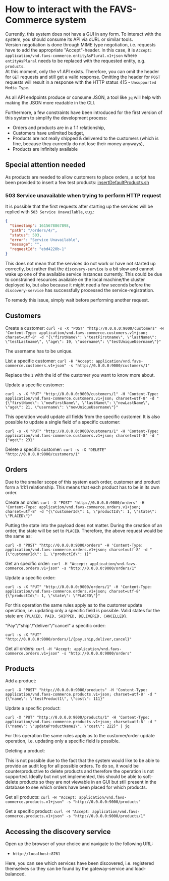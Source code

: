 # How to interact with the FAVS-Commerce system

Currently, this system does not have a GUI in any form.
To interact with the system, you should consume its API via cURL or similar tools.  
Version negotiation is done through MIME type negotiation, i.e. requests have to add the appropriate "Accept"-header.
In this case, it is `Accept: application/vnd.favs-commerce.entityAsPlural.v1+json` where `entityAsPlural` needs to be replaced with the requested entity, e.g. `products`.  
At this moment, only the v1 API exists. Therefore, you can omit the header for `GET` requests and still get a valid response.
Omitting the header for `POST` requests will result in a response with the HTTP status 415 - `Unsupported Media Type`.

As all API endpoints produce or consume JSON, a tool like `jq` will help with making the JSON more readable in the CLI.

Furthermore, a few constraints have been introduced for the first version of this system to simplify the development process:

* Orders and products are in a 1:1 relationship,
* Customers have unlimited budget,
* Products are not really shipped & delivered to the customers (which is fine, because they currently do not lose their money anyways),
* Products are infinitely available

## Special attention needed

As products are needed to allow customers to place orders, a script has been provided to insert a few test products: [insertDefaultProducts.sh](./application/deployment/scripts/insertDefaultProducts.sh)

### 503 Service unavailable when trying to perform HTTP request

It is possible that the first requests after starting up the services will be replied with `503 Service Unavailable`, e.g.:

```json
{
  "timestamp": 1615678867898,
  "path": "/orders/4/",
  "status": 503,
  "error": "Service Unavailable",
  "message": "",
  "requestId": "ebd4220b-1"
}
```

This does not mean that the services do not work or have not started up correctly, but rather that the `discovery-service` is a bit slow and cannot wake up one of the available service instances currently.
This could be due to constrained resources available on the local machine/the cluster deployed to, but also because it might need a few seconds before the `discovery-service` has successfully processed the service-registration.

To remedy this issue, simply wait before performing another request.

## Customers

Create a customer:
`curl -s -X "POST" "http://0.0.0.0:9000/customers" -H 'Content-Type: application/vnd.favs-commerce.customers.v1+json; charset=utf-8' -d "{\"firstName\": \"testFirstname\", \"lastName\": \"testLastname\", \"age\": 19, \"username\": \"testUniqueUsername\"}"`

The username has to be unique.

List a specific customer:
`curl -H "Accept: application/vnd.favs-commerce.customers.v1+json" -s "http://0.0.0.0:9000/customers/1"`

Replace the `1` with the id of the customer you want to know more about.

Update a specific customer:

`curl -s -X "PUT" "http://0.0.0.0:9000/customers/1" -H 'Content-Type: application/vnd.favs-commerce.customers.v1+json; charset=utf-8' -d "{\"firstName\": \"newFirstName\", \"lastName\": \"newLastName\", \"age\": 21, \"username\": \"newUniqueUsername\"}"`

This operation would update all fields from the specific customer.
It is also possible to update a single field of a specific customer:

`curl -s -X "PUT" "http://0.0.0.0:9000/customers/1" -H 'Content-Type: application/vnd.favs-commerce.customers.v1+json; charset=utf-8' -d "{"age\": 23}"`

Delete a specific customer:
`curl -s -X "DELETE" "http://0.0.0.0:9000/customers/1"`

## Orders

Due to the smaller scope of this system each order, customer and product form a 1:1:1 relationship.
This means that each product has to be in its own order.

Create an order:
`curl -X "POST" "http://0.0.0.0:9000/orders" -H 'Content-Type: application/vnd.favs-commerce.orders.v1+json; charset=utf-8' -d "{\"customerId\": 1, \"productId\": 1, \"state\": \"PLACED\"}"`

Putting the state into the payload does not matter. During the creation of an order, the state will be set to `PLACED`.
Therefore, the above request would be the same as:

`curl -X "POST" "http://0.0.0.0:9000/orders" -H 'Content-Type: application/vnd.favs-commerce.orders.v1+json; charset=utf-8' -d "{\"customerId\": 1, \"productId\": 1}"`

Get an specific order:
`curl -H "Accept: application/vnd.favs-commerce.orders.v1+json" -s "http://0.0.0.0:9000/orders/1"`

Update a specific order:

`curl -s -X "PUT" "http://0.0.0.0:9000/orders/1" -H 'Content-Type: application/vnd.favs-commerce.orders.v1+json; charset=utf-8' {\"productId\": 1, \"state\": \"PLACED\"}"`

For this operation the same rules apply as to the customer update operation, i.e. updating only a specific field is possible.
Valid states for the state are `{PLACED, PAID, SHIPPED, DELIVERED, CANCELLED}`.

"Pay"/"ship"/"deliver"/"cancel" a specific order:

`curl -s -X "PUT" "http://0.0.0.0:9000/orders/1/{pay,ship,deliver,cancel}"`

Get all orders:
`curl -H "Accept: application/vnd.favs-commerce.orders.v1+json" -s "http://0.0.0.0:9000/orders"`

## Products

Add a product:

`curl -X "POST" "http://0.0.0.0:9000/products" -H 'Content-Type: application/vnd.favs-commerce.products.v1+json; charset=utf-8' -d "{\"name\": \"testProduct1\", \"cost\": 111}"`

Update a specific product:

`curl -X "PUT" "http://0.0.0.0:9000/products/1" -H 'Content-Type: application/vnd.favs-commerce.products.v1+json; charset=utf-8' -d "{\"name\": \"updateProductName1\", \"cost\": 222}" | jq`

For this operation the same rules apply as to the customer/order update operation, i.e. updating only a specific field is possible.

Deleting a product:

This is not possible due to the fact that the system would like to be able to provide an audit log for all possible orders.
To do so, it would be counterproductive to delete products and therefore the operation is not supported.
Ideally but not yet implemented, this should be able to soft-delete products so they are not viewable in an GUI but still present in the database to see which orders have been placed for which products.

Get all products:
`curl -H "Accept: application/vnd.favs-commerce.products.v1+json" -s "http://0.0.0.0:9000/products"`

Get a specific product:
`curl -H "Accept: application/vnd.favs-commerce.products.v1+json" -s "http://0.0.0.0:9000/products/1"`

## Accessing the discovery service

Open up the browser of your choice and navigate to the following URL:

* `http://localhost:8761`

Here, you can see which services have been discovered, i.e. registered themselves so they can be found by the gateway-service and load-balanced.
